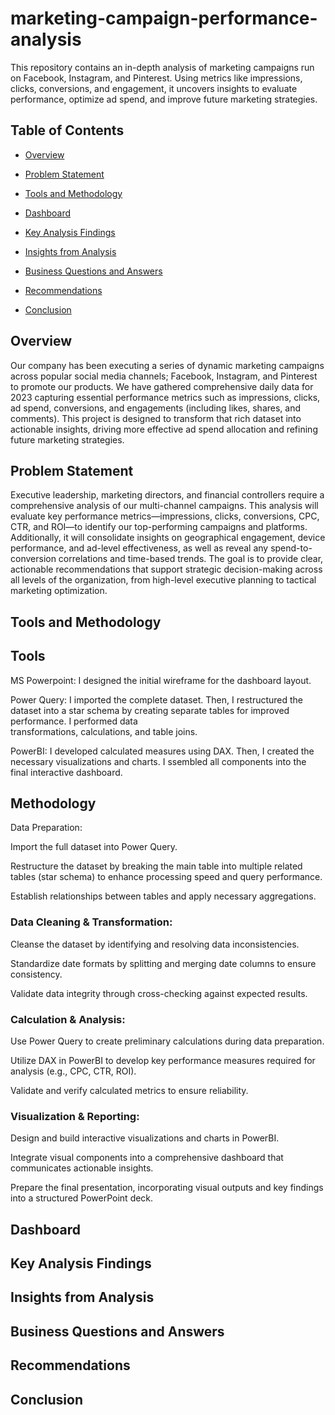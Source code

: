 # marketing-campaign-performance-analysis
This repository contains an in-depth analysis of marketing campaigns run on Facebook, Instagram, and Pinterest. Using metrics like impressions, clicks, conversions, and engagement, it uncovers insights to evaluate performance, optimize ad spend, and improve future marketing strategies.


## **Table of Contents**
  - [Overview](#overview)

  - [Problem Statement](#problem-statement)

  - [Tools and Methodology](#tools-and-methodology)

  - [Dashboard](#dashboard)

  - [Key Analysis Findings](#key-analysis-findings)

  - [Insights from Analysis](#insights-from-analysis)

  - [Business Questions and Answers](#business-questions-and-answers)

  - [Recommendations](#recommendations)

  - [Conclusion](#conclusion)





## Overview
Our company has been executing a series of dynamic marketing campaigns across popular social media channels; Facebook, Instagram, and Pinterest to promote our products. We have gathered comprehensive daily data for 2023 capturing essential performance metrics such as impressions, clicks, ad spend, conversions, and engagements (including likes, shares, and comments). This project is designed to transform that rich dataset into actionable insights, driving more effective ad spend allocation and refining future marketing strategies.



## <a name="problem-statement"></a>Problem Statement
Executive leadership, marketing directors, and financial controllers require a comprehensive analysis of our multi-channel campaigns. 
This analysis will evaluate key performance metrics—impressions, clicks, conversions, CPC, CTR, and ROI—to identify our top-performing campaigns and platforms. Additionally, it will consolidate insights on geographical engagement, device performance, and ad-level effectiveness, as well as reveal any spend-to-conversion correlations and time-based trends. The goal is to provide clear, actionable recommendations that support strategic decision-making across all levels of the organization, from high-level executive planning to tactical marketing optimization.








## <a name="tools-and-methodology"></a>Tools and Methodology
## Tools
  MS Powerpoint: I designed the initial wireframe for the dashboard layout.

  Power Query: I imported the complete dataset. Then, I restructured the dataset into a star schema by creating separate tables for improved performance. I performed data     
  transformations, calculations, and table joins.

  PowerBI: I developed calculated measures using DAX. Then, I created the necessary visualizations and charts. I ssembled all components into the final interactive dashboard.

## Methodology
  Data Preparation:

  Import the full dataset into Power Query.

  Restructure the dataset by breaking the main table into multiple related tables (star schema) to enhance processing speed and query performance.

  Establish relationships between tables and apply necessary aggregations.

  ### Data Cleaning & Transformation:

  Cleanse the dataset by identifying and resolving data inconsistencies.

  Standardize date formats by splitting and merging date columns to ensure consistency.

  Validate data integrity through cross-checking against expected results.

  ### Calculation & Analysis:

  Use Power Query to create preliminary calculations during data preparation.

  Utilize DAX in PowerBI to develop key performance measures required for analysis (e.g., CPC, CTR, ROI).

  Validate and verify calculated metrics to ensure reliability.

  ### Visualization & Reporting:

  Design and build interactive visualizations and charts in PowerBI.

  Integrate visual components into a comprehensive dashboard that communicates actionable insights.

  Prepare the final presentation, incorporating visual outputs and key findings into a structured PowerPoint deck.






## <a name="dashboard"></a>Dashboard









## <a name="key-analysis-findings"></a>Key Analysis Findings









## <a name="insights-from-analysis"></a>Insights from Analysis








## <a name="business-questions-and-answers"></a>Business Questions and Answers









## <a name="recommendations"></a>Recommendations









## <a name="conclusion"></a>Conclusion


















